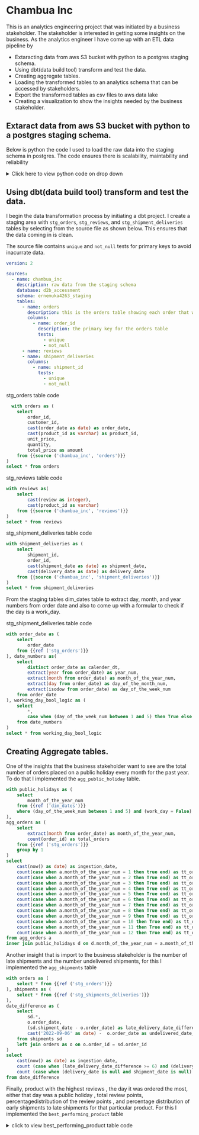 # Chambua Inc

This is an analytics engineering project that was initiated by a business stakeholder. The stakeholder is interested in getting some insights on the business. As the analytics engineer I have come up with an ETL data pipeline by

- Extaracting data from aws S3 bucket with python to a postgres staging schema.
- Using dbt(data build tool) transform and test the data.
- Creating aggregate tables.
- Loading the transformed tables to an analytics schema that can be accessed by stakeholders.
- Export the transformed tables as csv files to aws data lake
- Creating a visualization to show the insights needed by the business stakeholder.

## Extaract data from aws S3 bucket with python to a postgres staging schema.

Below is python the code I used to load the raw data into the staging schema in postgres. The code ensures there is scalability, maintability and reliability
<details>
  <summary>Click here to view python code on drop down</summary>
  
```python
# Code to extract data from s3 bucket to postgres. 
import boto3
import psycopg2
import pandas as pd
import os

from botocore import UNSIGNED
from botocore.client import Config
from config import host, port, username, password
s3 = boto3.client('s3', config=Config(signature_version=UNSIGNED))
bucket_name = "d2b-internal-assessment-bucket"
response = s3.list_objects(Bucket=bucket_name, Prefix="orders_data")

file_names = ['orders', 'reviews','shipment_deliveries']
prefix="orders_data"
chambua = {}
for file_name in file_names:
  s3.download_file(bucket_name, f"{prefix}/{file_name}.csv", f"{file_name}.csv")
  chambua[file_name] = pd.read_csv(f"{file_name}.csv")

for table in file_names:
  dataframe = chambua[table]
  table_name = table
  column_names = dataframe.columns
  replacements = {
  "object": "VARCHAR",
  "int64": "INTEGER",
  "float64": "NUMERIC",
  "bool": "BOOLEAN",
  "datetime64[ns]": "TIMESTAMP",
  "datetime64[ns, UTC]": "TIMESTAMP WITH TIME ZONE",
  "timedelta64[ns]": "INTERVAL",
  "category": "VARCHAR",
  "UInt8": "SMALLINT",
  "UInt16": "SMALLINT",
  "UInt32": "INTEGER",
  "UInt64": "BIGINT",
  "Int8": "SMALLINT",
  "Int16": "SMALLINT",
  "Int32": "INTEGER",
  "Int64": "BIGINT",
  "float16": "NUMERIC",
  "float32": "NUMERIC",
  "float64": "NUMERIC",
  "bool_": "BOOLEAN",
  "datetime64": "TIMESTAMP",
  "timedelta64": "INTERVAL"
  }

  col_str = ", ".join(["{} {}".format(n, d) for (n, d) in zip(dataframe.columns, dataframe.dtypes.replace(replacements))])

  # Connect to the PostgreSQL database
  connection = psycopg2.connect(
  host= host,
  port=	port,
  user=username,
  password=password,
  database="d2b_accessment",
  )
  cursor = connection.cursor()
  schema_name="ernemuka4263_staging"
  # drop table with the same name
  cursor.execute(f"drop table if exists {schema_name}.{table_name}")
  #create table
  cursor.execute(f"create table {schema_name}.{table_name} ({col_str})")
  #open file in memory
  dataframe.to_csv(table, header=column_names, index=False, encoding='utf-8')
  #opn csv and save it as an object
  chambua_data = open(table)

  SQL_QUERY = """
  COPY {0} FROM STDIN WITH
  CSV
  HEADER
  DELIMITER ','
  """

  cursor.copy_expert(SQL_QUERY.format(f"{schema_name}.{table_name}"), chambua_data)

  connection.commit()
  connection.close()
```

</details>

## Using dbt(data build tool) transform and test the data.

I begin the data transformation process by initiating a dbt project. I create a staging area with `stg_orders`, `stg_reviews`, and `stg_shipment_deliveries` tables by selecting from the source file as shown below. This ensures that the data coming in is clean.

The source file contains `unique` and `not_null` tests for primary keys to avoid inacurrate data. 
  
```yml
version: 2

sources: 
  - name: chambua_inc
    description: raw data from the staging schema
    database: d2b_accessment  
    schema: ernemuka4263_staging  
    tables:
      - name: orders
        description: this is the orders table showing each order that was made.
        columns:
          - name: order_id
            description: the primary key for the orders table
            tests:
              - unique
              - not_null
      - name: reviews
      - name: shipment_deliveries
        columns:
          - name: shipment_id 
            tests:
              - unique
              - not_null
```

stg_orders table code
  
```SQL
  with orders as (
    select 
        order_id,
        customer_id,
        cast(order_date as date) as order_date,
        cast(product_id as varchar) as product_id,
        unit_price,
        quantity,
        total_price as amount
    from {{source ('chambua_inc', 'orders')}}
)
select * from orders
```

stg_reviews table code
  
```SQL
with reviews as(
    select 
        cast(review as integer),
        cast(product_id as varchar)
    from {{source ('chambua_inc', 'reviews')}}
)
select * from reviews
```

stg_shipment_deliveries table code
  
```SQL
with shipment_deliveries as (
    select 
        shipment_id,
        order_id,
        cast(shipment_date as date) as shipment_date,
        cast(delivery_date as date) as delivery_date
    from {{source ('chambua_inc', 'shipment_deliveries')}}
)
select * from shipment_deliveries
```

From the staging tables dim_dates table to extract day, month, and year numbers from order date and also to come up with a formular to check if the day is a work_day.

stg_shipment_deliveries table code  

```SQL
with order_date as (
    select
        order_date
    from {{ref ('stg_orders')}}
), date_numbers as(
    select
        distinct order_date as calender_dt,
        extract(year from order_date) as year_num,
        extract(month from order_date) as month_of_the_year_num,
        extract(day from order_date) as day_of_the_month_num,
        extract(isodow from order_date) as day_of_the_week_num
    from order_date
), working_day_bool_logic as (
    select
        *,
        case when (day_of_the_week_num between 1 and 5) then True else False end as work_day
    from date_numbers
)
select * from working_day_bool_logic
```

## Creating Aggregate tables.

One of the insights that the business stakeholder want to see are the total number of orders placed on a public holiday every month for the past year. To do that I implemented the `agg_public_holiday` table.

```sql
with public_holidays as (
	select
		month_of_the_year_num
	from {{ref ('dim_dates')}}
	where (day_of_the_week_num between 1 and 5) and (work_day = False)
),
agg_orders as (
    select 
		extract(month from order_date) as month_of_the_year_num,
		count(order_id) as total_orders  
	from {{ref ('stg_orders')}}
	group by 1
)
select  
	cast(now() as date) as ingestion_date,
    count(case when a.month_of_the_year_num = 1 then true end) as tt_order_hol_jan,
    count(case when a.month_of_the_year_num = 2 then True end) as tt_order_hol_feb,
    count(case when a.month_of_the_year_num = 3 then True end) as tt_order_hol_mar,
    count(case when a.month_of_the_year_num = 4 then True end) as tt_order_hol_apr,
    count(case when a.month_of_the_year_num = 5 then True end) as tt_order_hol_may,
    count(case when a.month_of_the_year_num = 6 then True end) as tt_order_hol_jun,
    count(case when a.month_of_the_year_num = 7 then True end) as tt_order_hol_jul,
    count(case when a.month_of_the_year_num = 8 then True end) as tt_order_hol_aug,
    count(case when a.month_of_the_year_num = 9 then True end) as tt_order_hol_sep,
    count(case when a.month_of_the_year_num = 10 then True end) as tt_order_hol_oct,
    count(case when a.month_of_the_year_num = 11 then True end) as tt_order_hol_nov,
    count(case when a.month_of_the_year_num = 12 then True end) as tt_order_hol_dec
from agg_orders a 
inner join public_holidays d on d.month_of_the_year_num = a.month_of_the_year_num
```
Another insight that is import to the business stakeholder is the number of late shipments and the number undelivered shipments, for this I implemented the `agg_shipments` table

```sql
with orders as (
    select * from {{ref ('stg_orders')}}
), shipments as (
    select * from {{ref ('stg_shipments_deliveries')}}
),
date_difference as (	
	select 
		sd.*,
		o.order_date,
		(sd.shipment_date - o.order_date) as late_delivery_date_difference,
		cast('2022-09-06' as date) -  o.order_date as undelivered_date_difference
	from shipments sd
	left join orders as o on o.order_id = sd.order_id
)
select 
	cast(now() as date) as ingestion_date,
	count (case when (late_delivery_date_difference >= 6) and (delivery_date is null) then true end) as tt_late_shipments,
	count (case when (delivery_date is null and shipment_date is null) and (undelivered_date_difference > 15) then true end) as tt_undelivered_shipmnets
from date_difference
```

Finally, product with the highest reviews , the day it was ordered the most, either that day was a public holiday , total review points, percentagedistribution of the review points , and percentage distribution of early shipments to late shipments for that particular product. For this I implemented the `best_performing_product` table

<details>
  <summary>click to view best_performing_product table code</summary>

```sql
with 
orders as (
	select * from {{ref ('stg_orders')}}
),
reviews as (
	select * from {{ref ('stg_reviews')}}
),
dim_dates as (
	select * from {{ref ('dim_dates')}} 
),
agg_shipments as (
	select * from {{ref ('agg_shipments')}}
)
,total_reviews as(
	select 
		product_id, 
		sum(review) as total_reviews, 
		rank() over(order by sum(review) desc ) as ranking
	from reviews
	group by 1	 
	
)
,get_most_ordered_date as (
	select
		tr.product_id,
		o.order_date,
		total_reviews as total_review_points,
		count(o.order_id) as number_of_orders,
		rank() over(order by count(o.order_id) desc) as order_ranking
	from total_reviews tr
	left join orders o on o.product_id = tr.product_id
	where tr.ranking = 1
	group by 1,2,3
	order by 5
)
-- select sum(review) from reviews
select
	cast(now() as date) as ingestion_date,
	gmo.product_id,
	gmo.order_date,
	case when (day_of_the_week_num between 1 and 5) and (work_day = False) then True else false end as is_public_holiday,
	gmo.total_review_points,
	(gmo.total_review_points/(select sum(review) from reviews)) * 100 as pct_dist_review_points,
	(ag.tt_late_shipments/ag.tt_undelivered_shipmnets) * 100 as pct_dist_early_to_late_shipments
from get_most_ordered_date as gmo
left join dim_dates as d on gmo.order_date = d.calender_dt
left join agg_shipments ag on ag.ingestion_date = cast(now() as date)
where gmo.order_ranking = 1
group by 1,2,3,4,5,7
```	

</details>

